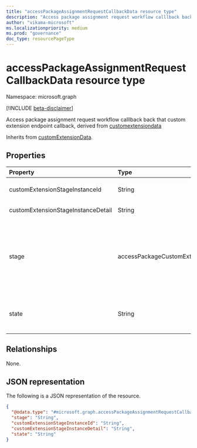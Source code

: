 ```yaml
---
title: "accessPackageAssignmentRequestCallbackData resource type"
description: "Access package assignment request workflow calllback back that custom extension endpoint callback, derived from [customextensiondata](../resources/customextensiondata.md)"
author: "vikama-microsoft"
ms.localizationpriority: medium
ms.prod: "governance"
doc_type: resourcePageType
---
```


# accessPackageAssignmentRequestCallbackData resource type

Namespace: microsoft.graph

[!INCLUDE [beta-disclaimer](../../includes/beta-disclaimer.md)]

Access package assignment request workflow calllback back that custom extension endpoint callback, derived from [customextensiondata](../resources/customextensiondata.md)


Inherits from [customExtensionData](../resources/customextensiondata.md).

## Properties
|Property|Type|Description|
|:---|:---|:---|
|customExtensionStageInstanceId|String|Unique Id of the callout to the custom extension that was nade at a stage of request processing.|
|customExtensionStageInstanceDetail|String|Details for the callback so that the admin or approver can see this information.|
|stage|accessPackageCustomExtensionStage|Indicate at which stage the custom callout extension will be executed.The possible values are: `assignmentRequestCreated`, `assignmentRequestApproved`, `assignmentRequestGranted`, `assignmentRequestRemoved`, `assignmentFourteenDaysBeforeExpiration`, `assignmentOneDayBeforeExpiration`, `unknownFutureValue`.|
|state|String|Allow extension to be able to deny or cancel the request submitted by the requestor. Supported values: `Denied`, `Canceled`. This property can only be set for `assignmentRequestCreated` stage.|

## Relationships
None.

## JSON representation
The following is a JSON representation of the resource.
<!-- {
  "blockType": "resource",
  "@odata.type": "microsoft.graph.accessPackageAssignmentRequestCallbackData"
}
-->
``` json
{
  "@odata.type": "#microsoft.graph.accessPackageAssignmentRequestCallbackData",
  "stage": "String",
  "customExtensionStageInstanceId": "String",
  "customExtensionStageInstanceDetail": "String",
  "state": "String"
}
```

